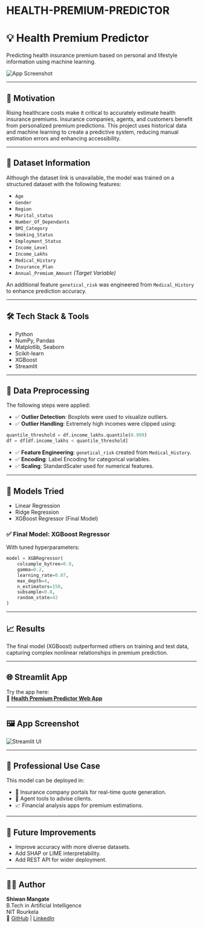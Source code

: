 # HEALTH-PREMIUM-PREDICTOR       

# 💡 Health Premium Predictor

Predicting health insurance premium based on personal and lifestyle information using machine learning.

![App Screenshot](https://github.com/shiwan-mangate/health-premium-predictor/blob/main/assets/app_screenshot.png)

---

## 🚀 Motivation

Rising healthcare costs make it critical to accurately estimate health insurance premiums. Insurance companies, agents, and customers benefit from personalized premium predictions. This project uses historical data and machine learning to create a predictive system, reducing manual estimation errors and enhancing accessibility.

---

## 📂 Dataset Information

Although the dataset link is unavailable, the model was trained on a structured dataset with the following features:

- `Age`
- `Gender`
- `Region`
- `Marital_status`
- `Number_Of_Dependants`
- `BMI_Category`
- `Smoking_Status`
- `Employment_Status`
- `Income_Level`
- `Income_Lakhs`
- `Medical_History`
- `Insurance_Plan`
- `Annual_Premium_Amount` *(Target Variable)*

An additional feature `genetical_risk` was engineered from `Medical_History` to enhance prediction accuracy.

---

## 🛠️ Tech Stack & Tools

- Python
- NumPy, Pandas
- Matplotlib, Seaborn
- Scikit-learn
- XGBoost
- Streamlit

---

## 🧹 Data Preprocessing

The following steps were applied:

- ✅ **Outlier Detection**: Boxplots were used to visualize outliers.
- ✅ **Outlier Handling**: Extremely high incomes were clipped using:

```python
quantile_threshold = df.income_lakhs.quantile(0.999)
df = df[df.income_lakhs < quantile_threshold]
```

- ✅ **Feature Engineering**: `genetical_risk` created from `Medical_History`.
- ✅ **Encoding**: Label Encoding for categorical variables.
- ✅ **Scaling**: StandardScaler used for numerical features.

---

## 🤖 Models Tried

- Linear Regression
- Ridge Regression
- XGBoost Regressor (Final Model)

### ✅ Final Model: XGBoost Regressor
With tuned hyperparameters:

```python
model = XGBRegressor(
    colsample_bytree=0.9,
    gamma=0.2,
    learning_rate=0.07,
    max_depth=4,
    n_estimators=150,
    subsample=0.8,
    random_state=42
)
```

---

## 📈 Results

The final model (XGBoost) outperformed others on training and test data, capturing complex nonlinear relationships in premium prediction.

---

## 🌐 Streamlit App

Try the app here:  
🔗 **[Health Premium Predictor Web App](https://health-premium-predictor-by-shiwan.streamlit.app)**

---

## 🖼️ App Screenshot

![Streamlit UI](https://github.com/shiwan-mangate/health-premium-predictor/blob/main/assets/app_screenshot.png)

---

## 🧠 Professional Use Case

This model can be deployed in:

- 🏥 Insurance company portals for real-time quote generation.
- 👥 Agent tools to advise clients.
- 📈 Financial analysis apps for premium estimations.

---

## 🚧 Future Improvements

- Improve accuracy with more diverse datasets.
- Add SHAP or LIME interpretability.
- Add REST API for wider deployment.

---

## 👨‍💻 Author

**Shiwan Mangate**  
B.Tech in Artificial Intelligence  
NIT Rourkela  
🔗 [GitHub](https://github.com/shiwan-mangate) | [LinkedIn](https://www.linkedin.com/in/shiwan-mangate-4568a9375)
